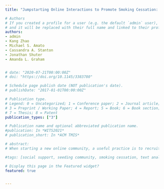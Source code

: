 ```yaml
---
title: "Jumpstarting Online Interactions to Promote Smoking Cessation: Analyzing the Role of Seed Users in an Online Health Community"

# Authors
# If you created a profile for a user (e.g. the default `admin` user), write the username (folder name) here 
# and it will be replaced with their full name and linked to their profile.
authors:
- admin
- Kang Zhao
- Michael S. Amato
- Cassandra A. Stanton
- Jonathan Shuter
- Amanda L. Graham


# date: "2020-07-21T00:00:00Z"
# doi: "https://doi.org/10.1145/3383780"

# Schedule page publish date (NOT publication's date).
# publishDate: "2017-01-01T00:00:00Z"

# Publication type.
# Legend: 0 = Uncategorized; 1 = Conference paper; 2 = Journal article;
# 3 = Preprint / Working Paper; 4 = Report; 5 = Book; 6 = Book section;
# 7 = Thesis; 8 = Patent
publication_types: ["3"]

# Publication name and optional abbreviated publication name.
#publication: In *WITS2021*
# publication_short: In *ACM TMIS*

# abstract: 
# When starting a new online community, a useful practice is to recruit “seed users” to create content and encourage participation from community members. However, in the context of online health communities (OHCs), where users with similar health concerns interact, the impact of interacting with seed users on members’ health outcomes remains unknown. Using data from an OHC for smoking cessation, we found that support from seed users predicts member abstinence. In addition, seed users who were former smokers were more effective in supporting others to quit. Text analytics also revealed differences between the support provided by seed users who were former smokers vs. current smokers. Outcomes of this study can aid the design of a supportive OHC and the promotion of smoking cessation.

#tags: [social support, seeding community, smoking cessation, text analytics]

# Display this page in the Featured widget?
featured: true


---
```

